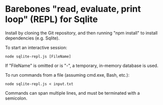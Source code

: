 # Barebones "read, evaluate, print loop" (REPL) for Sqlite

Install by cloning the Git repository, and then running "npm install" to install dependencies (e.g. Sqlite).

To start an interactive session:

    node sqlite-repl.js [FileName]

If "FileName" is omitted or is "-", a temporary, in-memory database is used.

To run commands from a file (assuming cmd.exe, Bash, etc.):

    node sqlite-repl.js < input.txt

Commands can span multiple lines, and must be terminated with a semicolon.